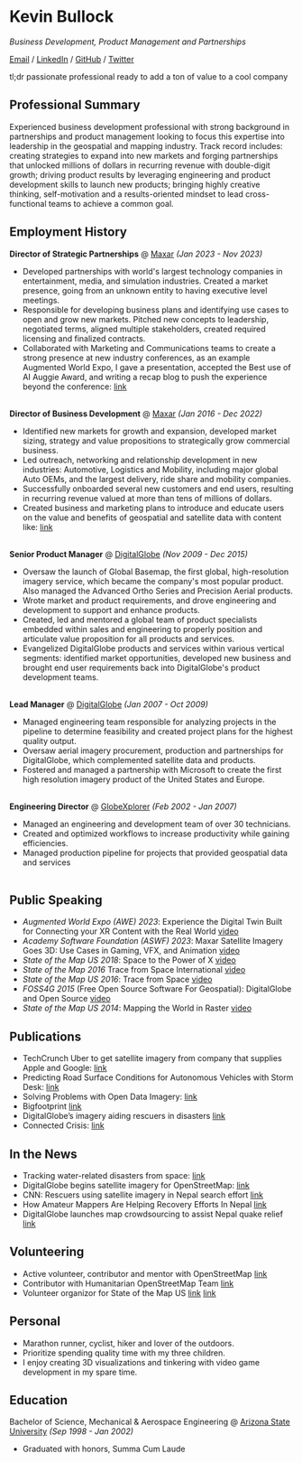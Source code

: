 # Kevin Bullock

_Business Development, Product Management and Partnerships_ <br>

[Email](mailto:kev.bullock10@gmail.com) / [LinkedIn](https://www.linkedin.com/in/kevbullock/) / [GitHub](https://github.com/kevinbullock/) / [Twitter](https://twitter.com/kevin_bullock/) 

tl;dr passionate professional ready to add a ton of value to a cool company

## Professional Summary

Experienced business development professional with strong background in partnerships and product management
looking to focus this expertise into leadership in the geospatial and mapping industry. Track record includes: creating
strategies to expand into new markets and forging partnerships that unlocked millions of dollars in recurring revenue
with double-digit growth; driving product results by leveraging engineering and product development skills to launch
new products; bringing highly creative thinking, self-motivation and a results-oriented mindset to lead cross-functional
teams to achieve a common goal.

## Employment History

**Director of Strategic Partnerships** @ [Maxar](https://www.maxar.com/) _(Jan 2023 - Nov 2023)_ <br>
  - Developed partnerships with world's largest technology companies in entertainment, media, and simulation industries.
Created a market presence, going from an unknown entity to having executive level meetings.
  - Responsible for developing business plans and identifying use cases to open and grow new markets. Pitched new concepts
to leadership, negotiated terms, aligned multiple stakeholders, created required licensing and finalized contracts.
  - Collaborated with Marketing and Communications teams to create a strong presence at new industry conferences, as an
example Augmented World Expo, I gave a presentation, accepted the Best use of AI Auggie Award, and writing a recap blog to
push the experience beyond the conference: [link](https://blog.maxar.com/earth-intelligence/2023/in-awe-of-the-extended-reality-community)
<br><br>

**Director of Business Development** @ [Maxar](https://www.maxar.com/) _(Jan 2016 - Dec 2022)_ <br>
  - Identified new markets for growth and expansion, developed market sizing, strategy and value propositions to strategically
grow commercial business.
  - Led outreach, networking and relationship development in new industries: Automotive, Logistics and Mobility, including
major global Auto OEMs, and the largest delivery, ride share and mobility companies.
  - Successfully onboarded several new customers and end users, resulting in recurring revenue valued at more than tens of
millions of dollars.
  - Created business and marketing plans to introduce and educate users on the value and benefits of geospatial and satellite
data with content like: [link](https://explore.maxar.com/mapping-the-last-mile) 
<br><br>

**Senior Product Manager** @ [DigitalGlobe](https://www.digitalglobe.com/) _(Nov 2009 - Dec 2015)_ <br>
  - Oversaw the launch of Global Basemap, the first global, high-resolution imagery service, which became the company's most
popular product. Also managed the Advanced Ortho Series and Precision Aerial products.
  - Wrote market and product requirements, and drove engineering and development to support and enhance products.
  - Created, led and mentored a global team of product specialists embedded within sales and engineering to properly position
and articulate value proposition for all products and services.
  - Evangelized DigitalGlobe products and services within various vertical segments: identified market opportunities, developed
new business and brought end user requirements back into DigitalGlobe's product development teams.
<br><br>

**Lead Manager** @ [DigitalGlobe](https://www.digitalglobe.com/) _(Jan 2007 - Oct 2009)_ <br>
  - Managed engineering team responsible for analyzing projects in the pipeline to determine feasibility and created project
plans for the highest quality output.
  - Oversaw aerial imagery procurement, production and partnerships for DigitalGlobe, which complemented satellite data and
products.
  - Fostered and managed a partnership with Microsoft to create the first high resolution imagery product of the United States
and Europe.
<br><br>

**Engineering Director** @ [GlobeXplorer](https://www.digitalglobe.com/) _(Feb 2002 - Jan 2007)_ <br>
  - Managed an engineering and development team of over 30 technicians.
  - Created and optimized workflows to increase productivity while gaining efficiencies.
  - Managed production pipeline for projects that provided geospatial data and services
<br><br>

## Public Speaking
   - *Augmented World Expo (AWE) 2023*: Experience the Digital Twin Built for Connecting your XR Content with the Real World [video](https://www.youtube.com/watch?v=rvIN9K7RYmw)
   - *Academy Software Foundation (ASWF) 2023*: Maxar Satellite Imagery Goes 3D: Use Cases in Gaming, VFX, and Animation [video](https://www.youtube.com/watch?v=RYRAvFpWKyk)
   - *State of the Map US 2018*: Space to the Power of X [video](https://www.youtube.com/watch?v=AI8e6EtSr3g)
   - *State of the Map 2016* Trace from Space International [video](https://www.youtube.com/watch?v=XDR3etu8z8Q)
   - *State of the Map US 2016*: Trace from Space [video](https://www.youtube.com/watch?v=1dh60heskmo)
   - *FOSS4G 2015* (Free Open Source Software For Geospatial): DigitalGlobe and Open Source [video](https://vimeo.com/142215055)
   - *State of the Map US 2014*: Mapping the World in Raster [video](https://www.youtube.com/watch?v=IyCeqMuBV98)

## Publications

  - TechCrunch Uber to get satellite imagery from company that supplies Apple and Google: [link](https://techcrunch.com/2016/07/19/uber-digitalglobe/)
  - Predicting Road Surface Conditions for Autonomous Vehicles with Storm Desk: [link](https://blog.maxar.com/earth-intelligence/2020/predicting-road-surface-conditions-for-autonomous-vehicles-with-storm-desk)
  - Solving Problems with Open Data Imagery: [link](https://aws.amazon.com/blogs/publicsector/solving-problems-with-open-data-imagery-qa-with-digitalglobe-and-hot/)
  - Bigfootprint [link](https://medium.com/@kevin_bullock/bigfootprint-5dbfa7871ead)
  - DigitalGlobe’s imagery aiding rescuers in disasters [link](https://www.bizjournals.com/denver/print-edition/2015/11/06/digitalglobe-s-imagery-aiding-rescuers-in.html)
  - Connected Crisis: [link](https://trajectorymagazine.com/connected-crisis/)

## In the News

  - Tracking water-related disasters from space: [link](https://www.9news.com/article/tech/science/tracking-water-related-disasters-from-space/73-340879357)
  - DigitalGlobe begins satellite imagery for OpenStreetMap: [link](https://www.geospatialworld.net/news/digitalglobe-begins-satellite-imagery-openstreetmap/)
  - CNN: Rescuers using satellite imagery in Nepal search effort [link](https://www.youtube.com/watch?v=IBQofBWteUs)
  - How Amateur Mappers Are Helping Recovery Efforts In Nepal [link](https://www.bloomberg.com/news/articles/2015-04-28/how-amateur-mappers-are-helping-recovery-efforts-in-nepal)
  - DigitalGlobe launches map crowdsourcing to assist Nepal quake relief [link](https://www.denverpost.com/2015/04/27/digitalglobe-launches-map-crowdsourcing-to-assist-nepal-quake-relief/)

## Volunteering
   - Active volunteer, contributor and mentor with OpenStreetMap [link](https://www.openstreetmap.org)
   - Contributor with Humanitarian OpenStreetMap Team [link](https://www.hotosm.org/)
   - Volunteer organizor for State of the Map US [link](https://openstreetmap.us/events/state-of-the-map-us/) [link](https://openstreetmap.us/news/2017/01/sotmus-2017-announcement/)
  
## Personal
   - Marathon runner, cyclist, hiker and lover of the outdoors. 
   - Prioritize spending quality time with my three children. 
   - I enjoy creating 3D visualizations and tinkering with video game development in my spare time. 

## Education

Bachelor of Science, Mechanical & Aerospace Engineering @ [Arizona State University](https://www.asu.edu/) _(Sep 1998 - Jan 2002)_ <br>
   - Graduated with honors, Summa Cum Laude 


